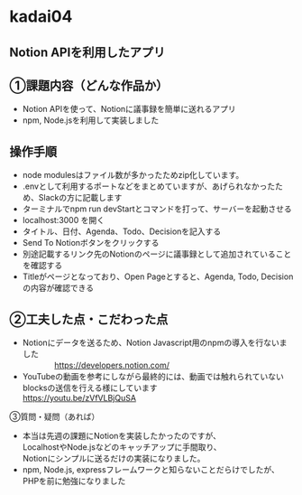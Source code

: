 # kadai04
## Notion APIを利用したアプリ

## ①課題内容（どんな作品か）
- Notion APIを使って、Notionに議事録を簡単に送れるアプリ
- npm, Node.jsを利用して実装しました

## 操作手順
- node modulesはファイル数が多かったためzip化しています。
- .envとして利用するポートなどをまとめていますが、あげられなかったため、Slackの方に記載します
- ターミナルでnpm run devStartとコマンドを打って、サーバーを起動させる
- localhost:3000 を開く
- タイトル、日付、Agenda、Todo、Decisionを記入する
- Send To Notionボタンをクリックする
- 別途記載するリンク先のNotionのページに議事録として追加されていることを確認する
- Titleがページとなっており、Open Pageとすると、Agenda, Todo, Decisionの内容が確認できる

## ②工夫した点・こだわった点
- Notionにデータを送るため、Notion Javascript用のnpmの導入を行ないました<br>
　　　　https://developers.notion.com/<br>
- YouTubeの動画を参考にしながら最終的には、動画では触れられていないblocksの送信を行える様にしています<br>
  https://youtu.be/zVfVLBjQuSA <br>
  
③質問・疑問（あれば）

- 本当は先週の課題にNotionを実装したかったのですが、<br>
  LocalhostやNode.jsなどのキャッチアップに手間取り、<br>
  Notionにシンプルに送るだけの実装になりました。<br>
- npm, Node.js, expressフレームワークと知らないことだらけでしたが、PHPを前に勉強になりました
  
